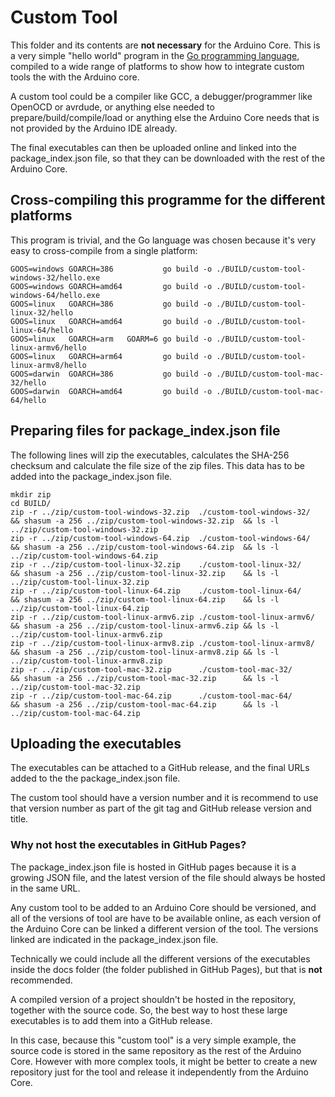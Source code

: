 # Custom Tool

This folder and its contents are **not necessary** for the Arduino Core.
This is a very simple "hello world" program in the
[Go programming language](https://golang.org/), compiled to a wide range
of platforms to show how to integrate custom tools the with the Arduino core.

A custom tool could be a compiler like GCC, a debugger/programmer like OpenOCD
or avrdude, or anything else needed to prepare/build/compile/load or anything
else the Arduino Core needs that is not provided by the Arduino IDE already.

The final executables can then be uploaded online and linked into the
package_index.json file, so that they can be downloaded with the rest of the
Arduino Core.


## Cross-compiling this programme for the different platforms

This program is trivial, and the Go language was chosen because it's very easy
to cross-compile from a single platform:

```
GOOS=windows GOARCH=386           go build -o ./BUILD/custom-tool-windows-32/hello.exe
GOOS=windows GOARCH=amd64         go build -o ./BUILD/custom-tool-windows-64/hello.exe
GOOS=linux   GOARCH=386           go build -o ./BUILD/custom-tool-linux-32/hello
GOOS=linux   GOARCH=amd64         go build -o ./BUILD/custom-tool-linux-64/hello
GOOS=linux   GOARCH=arm   GOARM=6 go build -o ./BUILD/custom-tool-linux-armv6/hello
GOOS=linux   GOARCH=arm64         go build -o ./BUILD/custom-tool-linux-armv8/hello
GOOS=darwin  GOARCH=386           go build -o ./BUILD/custom-tool-mac-32/hello
GOOS=darwin  GOARCH=amd64         go build -o ./BUILD/custom-tool-mac-64/hello
```


## Preparing files for package_index.json file

The following lines will zip the executables, calculates the SHA-256 checksum
and calculate the file size of the zip files. This data has to be added into
the package_index.json file.

```
mkdir zip
cd BUILD/
zip -r ../zip/custom-tool-windows-32.zip  ./custom-tool-windows-32/  && shasum -a 256 ../zip/custom-tool-windows-32.zip  && ls -l ../zip/custom-tool-windows-32.zip
zip -r ../zip/custom-tool-windows-64.zip  ./custom-tool-windows-64/  && shasum -a 256 ../zip/custom-tool-windows-64.zip  && ls -l ../zip/custom-tool-windows-64.zip
zip -r ../zip/custom-tool-linux-32.zip    ./custom-tool-linux-32/    && shasum -a 256 ../zip/custom-tool-linux-32.zip    && ls -l ../zip/custom-tool-linux-32.zip
zip -r ../zip/custom-tool-linux-64.zip    ./custom-tool-linux-64/    && shasum -a 256 ../zip/custom-tool-linux-64.zip    && ls -l ../zip/custom-tool-linux-64.zip
zip -r ../zip/custom-tool-linux-armv6.zip ./custom-tool-linux-armv6/ && shasum -a 256 ../zip/custom-tool-linux-armv6.zip && ls -l ../zip/custom-tool-linux-armv6.zip
zip -r ../zip/custom-tool-linux-armv8.zip ./custom-tool-linux-armv8/ && shasum -a 256 ../zip/custom-tool-linux-armv8.zip && ls -l ../zip/custom-tool-linux-armv8.zip
zip -r ../zip/custom-tool-mac-32.zip      ./custom-tool-mac-32/      && shasum -a 256 ../zip/custom-tool-mac-32.zip      && ls -l ../zip/custom-tool-mac-32.zip
zip -r ../zip/custom-tool-mac-64.zip      ./custom-tool-mac-64/      && shasum -a 256 ../zip/custom-tool-mac-64.zip      && ls -l ../zip/custom-tool-mac-64.zip
```


## Uploading the executables

The executables can be attached to a GitHub release, and the final URLs added
to the the package_index.json file.

The custom tool should have a version number and it is recommend to use that
version number as part of the git tag and GitHub release version and title.

### Why not host the executables in GitHub Pages?

The package_index.json file is hosted in GitHub pages because it is a growing
JSON file, and the latest version of the file should always be hosted in the
same URL.

Any custom tool to be added to an Arduino Core should be versioned, and all of
the versions of tool are have to be available online, as each version of the
Arduino Core can be linked a different version of the tool. The versions linked
are indicated in the package_index.json file.

Technically we could include all the different versions of the executables
inside the docs folder (the folder published in GitHub Pages), but that is
**not** recommended.

A compiled version of a project shouldn't be hosted in the repository, together
with the source code. So, the best way to host these large executables is to add
them into a GitHub release.

In this case, because this "custom tool" is a very simple example, the source
code is stored in the same repository as the rest of the Arduino Core. However
with more complex tools, it might be better to create a new repository just for
the tool and release it independently from the Arduino Core.
